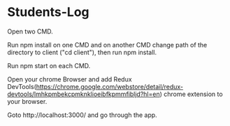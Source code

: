 # Students-Log

Open two CMD.


Run npm install on one CMD and on another CMD change path of the directory to client ("cd client"), then run npm install.


Run npm start on each CMD.


Open your chrome Browser and add Redux DevTools(https://chrome.google.com/webstore/detail/redux-devtools/lmhkpmbekcpmknklioeibfkpmmfibljd?hl=en) chrome extension to your browser.


Goto http://localhost:3000/ and go through the app.
